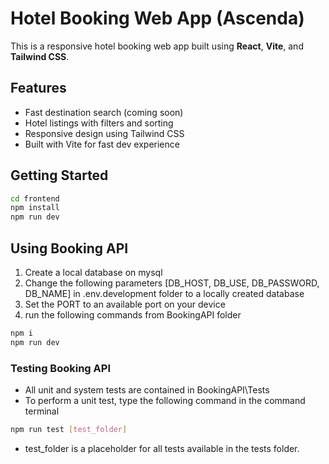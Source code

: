 # Hotel Booking Web App (Ascenda) 

This is a responsive hotel booking web app built using **React**, **Vite**, and **Tailwind CSS**.

## Features

- Fast destination search (coming soon)
- Hotel listings with filters and sorting
- Responsive design using Tailwind CSS
- Built with Vite for fast dev experience

## Getting Started

```bash
cd frontend
npm install
npm run dev
```

## Using Booking API
1. Create a local database on mysql
2. Change the following parameters [DB_HOST, DB_USE, DB_PASSWORD, DB_NAME] in .env.development folder to a locally created database
3. Set the PORT to an available port on your device
4. run the following commands from BookingAPI folder
```BASH
npm i
npm run dev
```

### Testing Booking API
- All unit and system tests are contained in BookingAPI\Tests
- To perform a unit test, type the following command in the command terminal 
```BASH
npm run test [test_folder]
```
- test_folder is a placeholder for all tests available in the tests folder.












